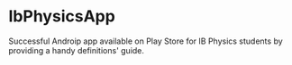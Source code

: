 # IbPhysicsApp
 Successful Androip app available on Play Store for IB Physics students by providing a handy definitions' guide.
